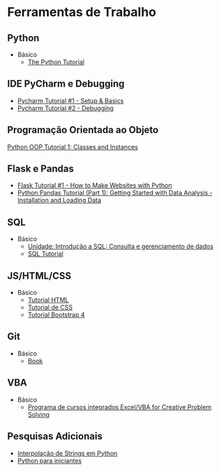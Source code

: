 # Ferramentas de Trabalho

## Python

- Básico
  - [The Python Tutorial](https://docs.python.org/3/tutorial/index.html)

## IDE PyCharm e Debugging

- [Pycharm Tutorial #1 - Setup & Basics](https://www.youtube.com/watch?v=56bPIGf4us0)
- [Pycharm Tutorial #2 - Debugging](https://www.youtube.com/watch?v=sRGpvbhOhQs)

## Programação Orientada ao Objeto

[Python OOP Tutorial 1: Classes and Instances](https://www.youtube.com/watch?v=ZDa-Z5JzLYM&list=PL-osiE80TeTsqhIuOqKhwlXsIBIdSeYtc)

## Flask e Pandas

- [Flask Tutorial #1 - How to Make Websites with Python](https://www.youtube.com/watch?v=mqhxxeeTbu0&list=PLzMcBGfZo4-n4vJJybUVV3Un_NFS5EOgX)
- [Python Pandas Tutorial (Part 1): Getting Started with Data Analysis - Installation and Loading Data](https://www.youtube.com/watch?v=ZyhVh-qRZPA&list=PL-osiE80TeTsWmV9i9c58mdDCSskIFdDS)

## SQL

- Básico
  - [Unidade: Introdução a SQL: Consulta e gerenciamento de dados](https://pt.khanacademy.org/computing/computer-programming/sql)
  - [SQL Tutorial](https://www.w3schools.com/sql/)

## JS/HTML/CSS

- Básico
  - [Tutorial HTML](https://www.w3schools.com/html/)
  - [Tutorial de CSS](https://www.w3schools.com/css/default.asp)
  - [Tutorial Bootstrap 4](https://www.w3schools.com/bootstrap4/default.asp)

## Git

- Básico
  - [Book](https://git-scm.com/book/en/v2)

## VBA

- Básico
  - [Programa de cursos integrados Excel/VBA for Creative Problem Solving](https://pt.coursera.org/specializations/excel-vba-creative-problem-solving)


## Pesquisas Adicionais

- [Interpolação de Strings em Python](https://pt.stackoverflow.com/questions/264702/como-fazer-interpola%C3%A7%C3%A3o-de-string-em-python)
- [Python para iniciantes](https://www.youtube.com/playlist?list=PLzFYWfRVHp5LUs1VjXr5dPf4xvHjcl1F8)
